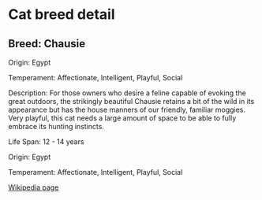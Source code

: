 
<!DOCTYPE html>
<html>
   <head>
        <title>Cat Detail</title>
        <link rel="stylesheet" href="/css/styles.css">
        <link rel="stylesheet" href="/css/cat-detail.css">
   </head>
    <body>
        <h1>Cat breed detail</h1>
        <h2>Breed: Chausie</h2>
        <p>Origin: Egypt</p>
        <p>Temperament: Affectionate, Intelligent, Playful, Social</p>
        <p>Description: For those owners who desire a feline capable of evoking the great outdoors, the strikingly beautiful Chausie retains a bit of the wild in its appearance but has the house manners of our friendly, familiar moggies. Very playful, this cat needs a large amount of space to be able to fully embrace its hunting instincts.</p>
        <p>Life Span: 12 - 14 years</p>
        <p>Origin: Egypt</p>
        <p>Temperament: Affectionate, Intelligent, Playful, Social</p>
        <p><a href=https://en.wikipedia.org/wiki/Chausie>Wikipedia page</a></p>
<!--        <p><a href=undefined>Image</a></p>-->
     </body>
</html>
        